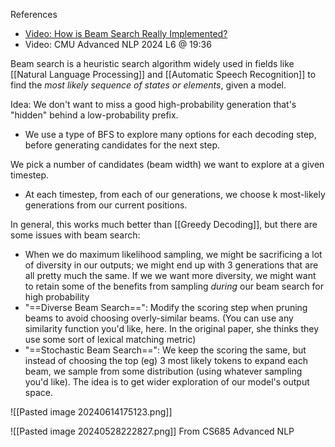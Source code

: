 References
- [Video: How is Beam Search Really Implemented?](https://youtu.be/tOhWpF5-_z4?si=mu2u62mObdpZekTu)
- Video: CMU Advanced NLP 2024 L6 @ 19:36

Beam search is a heuristic search algorithm widely used in fields like [[Natural Language Processing]] and [[Automatic Speech Recognition]] to find the *most likely sequence of states or elements*, given a model. 

Idea: We don't want to miss a good high-probability generation that's "hidden" behind a low-probability prefix.
- We use a type of BFS to explore many options for each decoding step, before generating candidates for the next step.

We pick a number of candidates (beam width) we want to explore at a given timestep.
- At each timestep, from each of our generations, we choose k most-likely generations from our current positions.

In general, this works much better than [[Greedy Decoding]], but there are some issues with beam search:
- When we do maximum likelihood sampling, we might be sacrificing a lot of diversity in our outputs; we might end up with 3 generations that are all pretty much the same.
If we we want more diversity, we might want to retain some of the benefits from sampling *during* our beam search for high probability
- "==Diverse Beam Search==": Modify the scoring step when pruning beams to avoid choosing overly-similar beams. (You can use any similarity function you'd like, here. In the original paper, she thinks they use some sort of lexical matching metric)
- "==Stochastic Beam Search==": We keep the scoring the same, but instead of choosing the top (eg) 3 most likely tokens to expand each beam, we sample from some distribution (using whatever sampling you'd like). The idea is to get wider exploration of our model's output space.

![[Pasted image 20240614175123.png]]

![[Pasted image 20240528222827.png]]
From CS685 Advanced NLP